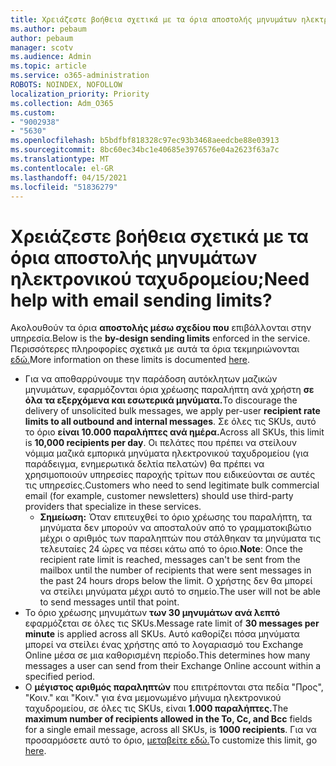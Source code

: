 ```yaml
---
title: Χρειάζεστε βοήθεια σχετικά με τα όρια αποστολής μηνυμάτων ηλεκτρονικού ταχυδρομείου;
ms.author: pebaum
author: pebaum
manager: scotv
ms.audience: Admin
ms.topic: article
ms.service: o365-administration
ROBOTS: NOINDEX, NOFOLLOW
localization_priority: Priority
ms.collection: Adm_O365
ms.custom:
- "9002938"
- "5630"
ms.openlocfilehash: b5bdfbf818328c97ec93b3468aeedcbe88e03913
ms.sourcegitcommit: 8bc60ec34bc1e40685e3976576e04a2623f63a7c
ms.translationtype: MT
ms.contentlocale: el-GR
ms.lasthandoff: 04/15/2021
ms.locfileid: "51836279"
---
```

# <a name="need-help-with-email-sending-limits"></a><span data-ttu-id="52ecc-102">Χρειάζεστε βοήθεια σχετικά με τα όρια αποστολής μηνυμάτων ηλεκτρονικού ταχυδρομείου;</span><span class="sxs-lookup"><span data-stu-id="52ecc-102">Need help with email sending limits?</span></span>

<span data-ttu-id="52ecc-103">Ακολουθούν τα όρια **αποστολής μέσω σχεδίου που** επιβάλλονται στην υπηρεσία.</span><span class="sxs-lookup"><span data-stu-id="52ecc-103">Below is the **by-design sending limits** enforced in the service.</span></span> <span data-ttu-id="52ecc-104">Περισσότερες πληροφορίες σχετικά με αυτά τα όρια τεκμηριώνονται [εδώ.](https://docs.microsoft.com/office365/servicedescriptions/exchange-online-service-description/exchange-online-limits#receiving-and-sending-limits)</span><span class="sxs-lookup"><span data-stu-id="52ecc-104">More information on these limits is documented [here](https://docs.microsoft.com/office365/servicedescriptions/exchange-online-service-description/exchange-online-limits#receiving-and-sending-limits).</span></span>

- <span data-ttu-id="52ecc-105">Για να αποθαρρύνουμε την παράδοση αυτόκλητων μαζικών μηνυμάτων, εφαρμόζονται όρια χρέωσης παραλήπτη ανά χρήστη **σε όλα τα εξερχόμενα και εσωτερικά μηνύματα.**</span><span class="sxs-lookup"><span data-stu-id="52ecc-105">To discourage the delivery of unsolicited bulk messages, we apply per-user **recipient rate limits to all outbound and internal messages**.</span></span> <span data-ttu-id="52ecc-106">Σε όλες τις SKUs, αυτό το όριο **είναι 10.000 παραλήπτες ανά ημέρα.**</span><span class="sxs-lookup"><span data-stu-id="52ecc-106">Across all SKUs, this limit is **10,000 recipients per day**.</span></span>  <span data-ttu-id="52ecc-107">Οι πελάτες που πρέπει να στείλουν νόμιμα μαζικά εμπορικά μηνύματα ηλεκτρονικού ταχυδρομείου (για παράδειγμα, ενημερωτικά δελτία πελατών) θα πρέπει να χρησιμοποιούν υπηρεσίες παροχής τρίτων που ειδικεύονται σε αυτές τις υπηρεσίες.</span><span class="sxs-lookup"><span data-stu-id="52ecc-107">Customers who need to send legitimate bulk commercial email (for example, customer newsletters) should use third-party providers that specialize in these services.</span></span>
    - <span data-ttu-id="52ecc-108">**Σημείωση:** Όταν επιτευχθεί το όριο χρέωσης του παραλήπτη, τα μηνύματα δεν μπορούν να αποσταλούν από το γραμματοκιβώτιο μέχρι ο αριθμός των παραληπτών που στάλθηκαν τα μηνύματα τις τελευταίες 24 ώρες να πέσει κάτω από το όριο.</span><span class="sxs-lookup"><span data-stu-id="52ecc-108">**Note**: Once the recipient rate limit is reached, messages can't be sent from the mailbox until the number of recipients that were sent messages in the past 24 hours drops below the limit.</span></span> <span data-ttu-id="52ecc-109">Ο χρήστης δεν θα μπορεί να στείλει μηνύματα μέχρι αυτό το σημείο.</span><span class="sxs-lookup"><span data-stu-id="52ecc-109">The user will not be able to send messages until that point.</span></span>
- <span data-ttu-id="52ecc-110">Το όριο χρέωσης μηνυμάτων **των 30 μηνυμάτων ανά λεπτό** εφαρμόζεται σε όλες τις SKUs.</span><span class="sxs-lookup"><span data-stu-id="52ecc-110">Message rate limit of **30 messages per minute** is applied across all SKUs.</span></span> <span data-ttu-id="52ecc-111">Αυτό καθορίζει πόσα μηνύματα μπορεί να στείλει ένας χρήστης από το λογαριασμό του Exchange Online μέσα σε μια καθορισμένη περίοδο.</span><span class="sxs-lookup"><span data-stu-id="52ecc-111">This determines how many messages a user can send from their Exchange Online account within a specified period.</span></span>
- <span data-ttu-id="52ecc-112">Ο **μέγιστος αριθμός παραληπτών** που επιτρέπονται στα πεδία "Προς", "Κοιν." και "Κοιν." για ένα μεμονωμένο μήνυμα ηλεκτρονικού ταχυδρομείου, σε όλες τις SKUs, είναι **1.000 παραλήπτες.**</span><span class="sxs-lookup"><span data-stu-id="52ecc-112">The **maximum number of recipients allowed in the To, Cc, and Bcc** fields for a single email message, across all SKUs, is **1000 recipients**.</span></span> <span data-ttu-id="52ecc-113">Για να προσαρμόσετε αυτό το όριο, [μεταβείτε εδώ.](https://techcommunity.microsoft.com/t5/exchange-team-blog/customizable-recipient-limits-in-office-365/ba-p/1183228)</span><span class="sxs-lookup"><span data-stu-id="52ecc-113">To customize this limit, go [here](https://techcommunity.microsoft.com/t5/exchange-team-blog/customizable-recipient-limits-in-office-365/ba-p/1183228).</span></span>
